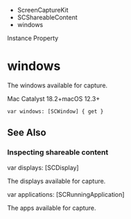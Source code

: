 

- ScreenCaptureKit
- SCShareableContent
-  windows 

Instance Property

# windows

The windows available for capture.

Mac Catalyst 18.2+macOS 12.3+

``` source
var windows: [SCWindow] { get }
```

## See Also

### Inspecting shareable content

var displays: [SCDisplay]

The displays available for capture.

var applications: [SCRunningApplication]

The apps available for capture.

